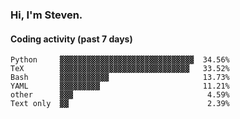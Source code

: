 ### Hi, I'm Steven.

#### Coding activity (past 7 days)
```
Python     ▓▓▓▓▓▓▓▓▓▓▓▓▓▓▓▓▓▓▓▓▓▓▓▓▓▓▓▓▓▓  34.56%
TeX        ▓▓▓▓▓▓▓▓▓▓▓▓▓▓▓▓▓▓▓▓▓▓▓▓▓▓▓▓▓   33.52%
Bash       ▓▓▓▓▓▓▓▓▓▓▓                     13.73%
YAML       ▓▓▓▓▓▓▓▓▓                       11.21%
other      ▓▓▓                              4.59%
Text only  ▓▓                               2.39%
```
